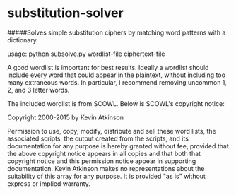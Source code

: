 substitution-solver
=========

#####Solves simple substitution ciphers by matching word patterns with a dictionary.

usage: python subsolve.py wordlist-file ciphertext-file

A good wordlist is important for best results. Ideally a wordlist should include every word that could appear in the plaintext, without including too many extraneous words. In particular, I recommend removing uncommon 1, 2, and 3 letter words.  


The included wordlist is from SCOWL. Below is SCOWL's copyright notice:

Copyright 2000-2015 by Kevin Atkinson

Permission to use, copy, modify, distribute and sell these word
lists, the associated scripts, the output created from the scripts,
and its documentation for any purpose is hereby granted without fee,
provided that the above copyright notice appears in all copies and
that both that copyright notice and this permission notice appear in
supporting documentation. Kevin Atkinson makes no representations
about the suitability of this array for any purpose. It is provided
"as is" without express or implied warranty.
